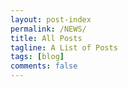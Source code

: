 ```yaml
---
layout: post-index
permalink: /NEWS/
title: All Posts
tagline: A List of Posts
tags: [blog]
comments: false
---
```



